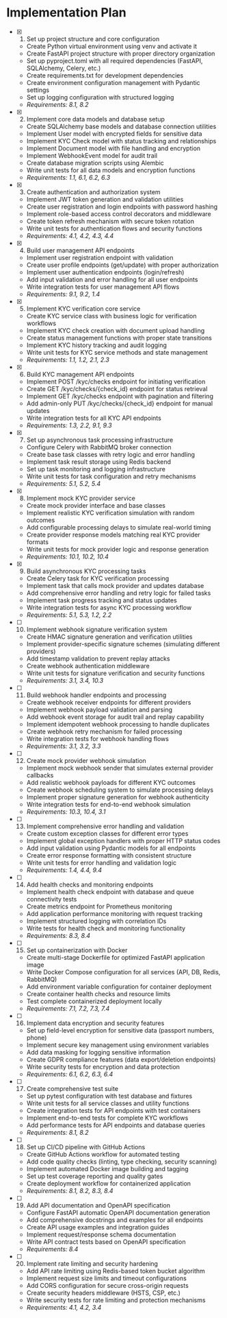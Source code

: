 # Implementation Plan

- [x] 1. Set up project structure and core configuration
  - Create Python virtual environment using venv and activate it
  - Create FastAPI project structure with proper directory organization
  - Set up pyproject.toml with all required dependencies (FastAPI, SQLAlchemy, Celery, etc.)
  - Create requirements.txt for development dependencies
  - Create environment configuration management with Pydantic settings
  - Set up logging configuration with structured logging
  - _Requirements: 8.1, 8.2_

- [x] 2. Implement core data models and database setup
  - Create SQLAlchemy base models and database connection utilities
  - Implement User model with encrypted fields for sensitive data
  - Implement KYC Check model with status tracking and relationships
  - Implement Document model with file handling and encryption
  - Implement WebhookEvent model for audit trail
  - Create database migration scripts using Alembic
  - Write unit tests for all data models and encryption functions
  - _Requirements: 1.1, 6.1, 6.2, 6.3_

- [x] 3. Create authentication and authorization system
  - Implement JWT token generation and validation utilities
  - Create user registration and login endpoints with password hashing
  - Implement role-based access control decorators and middleware
  - Create token refresh mechanism with secure token rotation
  - Write unit tests for authentication flows and security functions
  - _Requirements: 4.1, 4.2, 4.3, 4.4_

- [x] 4. Build user management API endpoints
  - Implement user registration endpoint with validation
  - Create user profile endpoints (get/update) with proper authorization
  - Implement user authentication endpoints (login/refresh)
  - Add input validation and error handling for all user endpoints
  - Write integration tests for user management API flows
  - _Requirements: 9.1, 9.2, 1.4_

- [x] 5. Implement KYC verification core service
  - Create KYC service class with business logic for verification workflows
  - Implement KYC check creation with document upload handling
  - Create status management functions with proper state transitions
  - Implement KYC history tracking and audit logging
  - Write unit tests for KYC service methods and state management
  - _Requirements: 1.1, 1.2, 2.1, 2.3_

- [x] 6. Build KYC management API endpoints
  - Implement POST /kyc/checks endpoint for initiating verification
  - Create GET /kyc/checks/{check_id} endpoint for status retrieval
  - Implement GET /kyc/checks endpoint with pagination and filtering
  - Add admin-only PUT /kyc/checks/{check_id} endpoint for manual updates
  - Write integration tests for all KYC API endpoints
  - _Requirements: 1.3, 2.2, 9.1, 9.3_

- [x] 7. Set up asynchronous task processing infrastructure
  - Configure Celery with RabbitMQ broker connection
  - Create base task classes with retry logic and error handling
  - Implement task result storage using Redis backend
  - Set up task monitoring and logging infrastructure
  - Write unit tests for task configuration and retry mechanisms
  - _Requirements: 5.1, 5.2, 5.4_

- [x] 8. Implement mock KYC provider service
  - Create mock provider interface and base classes
  - Implement realistic KYC verification simulation with random outcomes
  - Add configurable processing delays to simulate real-world timing
  - Create provider response models matching real KYC provider formats
  - Write unit tests for mock provider logic and response generation
  - _Requirements: 10.1, 10.2, 10.4_

- [x] 9. Build asynchronous KYC processing tasks
  - Create Celery task for KYC verification processing
  - Implement task that calls mock provider and updates database
  - Add comprehensive error handling and retry logic for failed tasks
  - Implement task progress tracking and status updates
  - Write integration tests for async KYC processing workflow
  - _Requirements: 5.1, 5.3, 1.2, 2.2_

- [ ] 10. Implement webhook signature verification system
  - Create HMAC signature generation and verification utilities
  - Implement provider-specific signature schemes (simulating different providers)
  - Add timestamp validation to prevent replay attacks
  - Create webhook authentication middleware
  - Write unit tests for signature verification and security functions
  - _Requirements: 3.1, 3.4, 10.3_

- [ ] 11. Build webhook handler endpoints and processing
  - Create webhook receiver endpoints for different providers
  - Implement webhook payload validation and parsing
  - Add webhook event storage for audit trail and replay capability
  - Implement idempotent webhook processing to handle duplicates
  - Create webhook retry mechanism for failed processing
  - Write integration tests for webhook handling flows
  - _Requirements: 3.1, 3.2, 3.3_

- [ ] 12. Create mock provider webhook simulation
  - Implement mock webhook sender that simulates external provider callbacks
  - Add realistic webhook payloads for different KYC outcomes
  - Create webhook scheduling system to simulate processing delays
  - Implement proper signature generation for webhook authenticity
  - Write integration tests for end-to-end webhook simulation
  - _Requirements: 10.3, 10.4, 3.1_

- [ ] 13. Implement comprehensive error handling and validation
  - Create custom exception classes for different error types
  - Implement global exception handlers with proper HTTP status codes
  - Add input validation using Pydantic models for all endpoints
  - Create error response formatting with consistent structure
  - Write unit tests for error handling and validation logic
  - _Requirements: 1.4, 4.4, 9.4_

- [ ] 14. Add health checks and monitoring endpoints
  - Implement health check endpoint with database and queue connectivity tests
  - Create metrics endpoint for Prometheus monitoring
  - Add application performance monitoring with request tracking
  - Implement structured logging with correlation IDs
  - Write tests for health check and monitoring functionality
  - _Requirements: 8.3, 8.4_

- [ ] 15. Set up containerization with Docker
  - Create multi-stage Dockerfile for optimized FastAPI application image
  - Write Docker Compose configuration for all services (API, DB, Redis, RabbitMQ)
  - Add environment variable configuration for container deployment
  - Create container health checks and resource limits
  - Test complete containerized deployment locally
  - _Requirements: 7.1, 7.2, 7.3, 7.4_

- [ ] 16. Implement data encryption and security features
  - Set up field-level encryption for sensitive data (passport numbers, phone)
  - Implement secure key management using environment variables
  - Add data masking for logging sensitive information
  - Create GDPR compliance features (data export/deletion endpoints)
  - Write security tests for encryption and data protection
  - _Requirements: 6.1, 6.2, 6.3, 6.4_

- [ ] 17. Create comprehensive test suite
  - Set up pytest configuration with test database and fixtures
  - Write unit tests for all service classes and utility functions
  - Create integration tests for API endpoints with test containers
  - Implement end-to-end tests for complete KYC workflows
  - Add performance tests for API endpoints and database queries
  - _Requirements: 8.1, 8.2_

- [ ] 18. Set up CI/CD pipeline with GitHub Actions
  - Create GitHub Actions workflow for automated testing
  - Add code quality checks (linting, type checking, security scanning)
  - Implement automated Docker image building and tagging
  - Set up test coverage reporting and quality gates
  - Create deployment workflow for containerized application
  - _Requirements: 8.1, 8.2, 8.3, 8.4_

- [ ] 19. Add API documentation and OpenAPI specification
  - Configure FastAPI automatic OpenAPI documentation generation
  - Add comprehensive docstrings and examples for all endpoints
  - Create API usage examples and integration guides
  - Implement request/response schema documentation
  - Write API contract tests based on OpenAPI specification
  - _Requirements: 8.4_

- [ ] 20. Implement rate limiting and security hardening
  - Add API rate limiting using Redis-based token bucket algorithm
  - Implement request size limits and timeout configurations
  - Add CORS configuration for secure cross-origin requests
  - Create security headers middleware (HSTS, CSP, etc.)
  - Write security tests for rate limiting and protection mechanisms
  - _Requirements: 4.1, 4.2, 3.4_